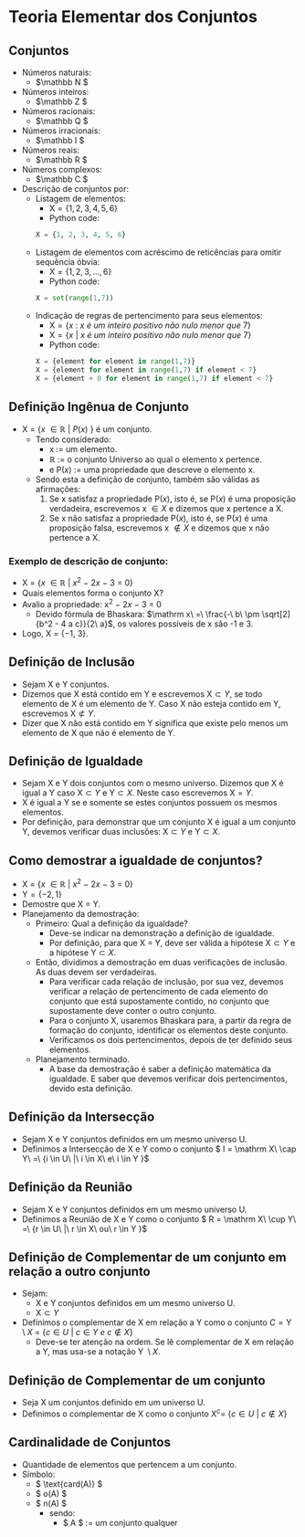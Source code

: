 # Teoria Elementar dos Conjuntos
## Conjuntos
- Números naturais: 
    - $\mathbb N $
- Números inteiros:
    - $\mathbb Z $
- Números racionais:
    - $\mathbb Q $
- Números irracionais:
    - $\mathbb I $
- Números reais:
    - $\mathbb R $
- Números complexos:
    - $\mathbb C $
- Descrição de conjuntos por:
    - Listagem de elementos: 
        - $\mathrm X = \{ 1, 2, 3, 4, 5, 6 \}$  
        - Python code:  
        ```python
        X = {1, 2, 3, 4, 5, 6}
        ```
    - Listagem de elementos com acréscimo de reticências para omitir sequência óbvia: 
        - $\mathrm X = \{ 1, 2, 3, ..., 6 \}$  
        - Python code:  
        ```python
        X = set(range(1,7))
        ```
    - Indicação de regras de pertencimento para seus elementos:
        - $\mathrm X = \{ x\ :\ x\ é\ um\ inteiro\ positivo\ não\ nulo\ menor\ que\ 7 \}$
        - $\mathrm X = \{ x\ |\ x\ é\ um\ inteiro\ positivo\ não\ nulo\ menor\ que\ 7 \}$  
        - Python code:  
        ```python
        X = {element for element in range(1,7)}
        X = {element for element in range(1,7) if element < 7}
        X = {element + 0 for element in range(1,7) if element < 7}
        ```  
## Definição Ingênua de Conjunto
- $\mathrm X\ =\ \{x\ \in \mathbb R\ \mathrm |\ P(x)\ \}$ é um conjunto.
    - Tendo considerado:
        - x := um elemento.
        - $\mathbb R$ := o conjunto Universo ao qual o elemento x pertence.
        - e $\mathrm P(x)$ := uma propriedade que descreve o elemento $\mathrm x$.
    - Sendo esta a definição de conjunto, também são válidas as afirmações:
        1. Se $\mathrm x$ satisfaz a propriedade $\mathrm P(x)$, isto é, se $\mathrm P(x)$ é uma proposição verdadeira, escrevemos $\mathrm x\ \in X$ e dizemos que x pertence a X. 
        2. Se $\mathrm x$ não satisfaz a propriedade $\mathrm P(x)$, isto é, se $\mathrm P(x)$ é uma proposição falsa, escrevemos $\mathrm x\ \notin X$ e dizemos que x não pertence a X.

### Exemplo de descrição de conjunto:
- $\mathrm X\ =\ \{x\ \in \mathbb R\ \mathrm |\ x^2\ -\ 2x\ -\ 3\ =\ 0 \}$
- Quais elementos forma o conjunto X? 
- Avalio a propriedade: $\mathrm x^2\ -\ 2x\ -\ 3\ =\ 0$  
    - Devido fórmula de Bhaskara:  $\mathrm x\ =\ \frac{-\ b\ \pm \sqrt[2]{b^2 - 4 a c}}{2\ a}$, os valores possíveis de x são -1 e 3.
- Logo, $\mathrm X\ =\ \{-1,\ 3\}$.  

## Definição de Inclusão
- Sejam X e Y conjuntos. 
- Dizemos que X está contido em Y e escrevemos $\mathrm X \subset Y$, se todo elemento de X é um elemento de Y. Caso X não esteja contido em Y, escrevemos $\mathrm X \not\subset Y$.
- Dizer que X não está contido em Y significa que existe pelo menos um elemento de X que não é elemento de Y.

## Definição de Igualdade
- Sejam X e Y dois conjuntos com o mesmo universo. Dizemos que X é igual a Y caso $\mathrm X \subset Y$ e $\mathrm Y \subset X$. Neste caso escrevemos $\mathrm X = Y$.
- X é igual a Y se e somente se estes conjuntos possuem os mesmos elementos.
- Por definição, para demonstrar que um conjunto X é igual a um conjunto Y, devemos verificar duas inclusões: $\mathrm X \subset Y$ e $\mathrm Y \subset X$.

## Como demostrar a igualdade de conjuntos?
- $\mathrm X\ =\ \{x\ \in \mathbb R\ \mathrm |\ x^2\ -\ 2x\ -\ 3\ =\ 0 \}$
- $\mathrm Y = \{-2, 1\}$
- Demostre que X = Y.
- Planejamento da demostração:
    - Primeiro: Qual a definição da igualdade?
        - Deve-se indicar na demonstração a definição de igualdade.
        - Por definição, para que X = Y, deve ser válida a hipótese $\mathrm X \subset Y$ e a hipótese $\mathrm Y \subset X$.
    - Então, dividimos a demostração em duas verificações de inclusão. As duas devem ser verdadeiras.
        - Para verificar cada relação de inclusão, por sua vez, devemos verificar a relação de pertencimento de cada elemento do conjunto que está supostamente contido, no conjunto que supostamente deve conter o outro conjunto.
        - Para o conjunto X, usaremos Bhaskara para, a partir da regra de formação do conjunto, identificar os elementos deste conjunto.
        - Verificamos os dois pertencimentos, depois de ter definido seus elementos.
    - Planejamento terminado.
        - A base da demostração é saber a definição matemática da igualdade. E saber que devemos verificar dois pertencimentos, devido esta definição.

## Definição da Intersecção
- Sejam X e Y conjuntos definidos em um mesmo universo U.
- Definimos a Intersecção de X e Y como o conjunto $ I = \mathrm X\ \cap Y\ =\ \{i \in U\ |\ i \in X\ e\ i \in Y \}$

## Definição da Reunião
- Sejam X e Y conjuntos definidos em um mesmo universo U.
- Definimos a Reunião de X e Y como o conjunto $ R = \mathrm X\ \cup Y\ =\ \{r \in U\ |\ r \in X\ ou\ r \in Y \}$

## Definição de Complementar de um conjunto em relação a outro conjunto
- Sejam:
    - X e Y conjuntos definidos em um mesmo universo U.
    - $\mathrm X \subset Y$
- Definimos o complementar de X em relação a Y como o conjunto $C = \mathrm Y\ \setminus X\ =\ \{c \in U\ |\ c \in Y\ e\ c \not\in X \}$
    - Deve-se ter atenção na ordem. Se lê complementar de X em relação a Y, mas usa-se a notação  $\mathrm Y\ \setminus X$.

## Definição de Complementar de um conjunto
- Seja X um conjuntos definido em um universo U.
- Definimos o complementar de X como o conjunto $\mathrm X^c =\ \{c \in U\ |\ c \not\in X \}$

## Cardinalidade de Conjuntos
- Quantidade de elementos que pertencem a um conjunto.
- Símbolo:
	- $ \text{card(A)} $
	- $ o(A) $
	- $ n(A) $
		- sendo:
			- $ A $ := um conjunto qualquer